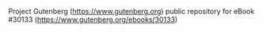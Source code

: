 Project Gutenberg (https://www.gutenberg.org) public repository for eBook #30133 (https://www.gutenberg.org/ebooks/30133)
